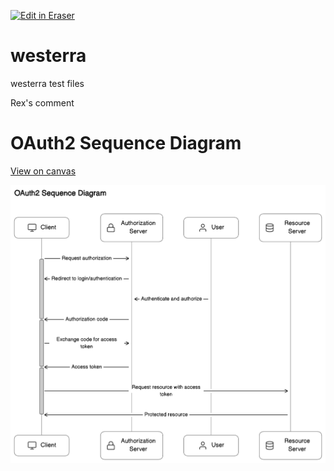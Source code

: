 <p><a target="_blank" href="https://app.eraser.io/workspace/LCS6ZpyrpIF8oHVlaCJG" id="edit-in-eraser-github-link"><img alt="Edit in Eraser" src="https://firebasestorage.googleapis.com/v0/b/second-petal-295822.appspot.com/o/images%2Fgithub%2FOpen%20in%20Eraser.svg?alt=media&amp;token=968381c8-a7e7-472a-8ed6-4a6626da5501"></a></p>

# westerra
westerra test files

Rex's comment

# OAuth2 Sequence Diagram


[﻿View on canvas](https://app.eraser.io/workspace/LCS6ZpyrpIF8oHVlaCJG?elements=ejqV_sFaZt5giPmg9YxTbg) 



![image.png](/.eraser/LCS6ZpyrpIF8oHVlaCJG___7SAXD0zNY0VHbIxXDXFVyPkoJf13___1atczBYMjkcpMijl0GAYL.png "image.png")




<!--- Eraser file: https://app.eraser.io/workspace/LCS6ZpyrpIF8oHVlaCJG --->